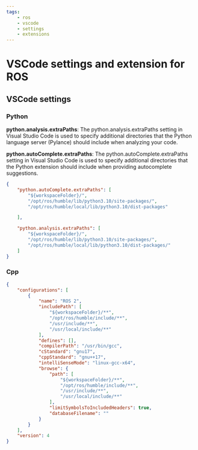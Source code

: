```yaml
---
tags:
    - ros
    - vscode
    - settings
    - extensions
---
```

# VSCode settings and extension for ROS

## VSCode settings
### Python

**python.analysis.extraPaths**: The python.analysis.extraPaths setting in Visual Studio Code is used to specify additional directories that the Python language server (Pylance) should include when analyzing your code.

**python.autoComplete.extraPaths**: The python.autoComplete.extraPaths setting in Visual Studio Code is used to specify additional directories that the Python extension should include when providing autocomplete suggestions.

```json
{
    "python.autoComplete.extraPaths": [
        "${workspaceFolder}/",
        "/opt/ros/humble/lib/python3.10/site-packages/",
        "/opt/ros/humble/local/lib/python3.10/dist-packages"

    ],

    "python.analysis.extraPaths": [
        "${workspaceFolder}/",
        "/opt/ros/humble/lib/python3.10/site-packages/",
        "/opt/ros/humble/local/lib/python3.10/dist-packages/"
    ]
}
```

### Cpp
```json title="c_cpp_properties.json"
{
    "configurations": [
        {
            "name": "ROS 2",
            "includePath": [
                "${workspaceFolder}/**",
                "/opt/ros/humble/include/**",
                "/usr/include/**",
                "/usr/local/include/**"
            ],
            "defines": [],
            "compilerPath": "/usr/bin/gcc",
            "cStandard": "gnu17",
            "cppStandard": "gnu++17",
            "intelliSenseMode": "linux-gcc-x64",
            "browse": {
                "path": [
                    "${workspaceFolder}/**",
                    "/opt/ros/humble/include/**",
                    "/usr/include/**",
                    "/usr/local/include/**"
                ],
                "limitSymbolsToIncludedHeaders": true,
                "databaseFilename": ""
            }
        }
    ],
    "version": 4
}

```